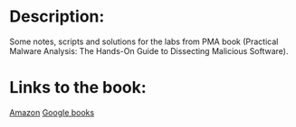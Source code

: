 # Description:
Some notes, scripts and solutions for the labs from PMA book (Practical Malware Analysis: The Hands-On Guide to Dissecting Malicious Software).

# Links to the book:
[Amazon](https://www.amazon.com/Practical-Malware-Analysis-Hands-Dissecting/dp/1593272901)
[Google books](https://books.google.com/books/about/Practical_Malware_Analysis.html?id=FQC8EPYy834C)